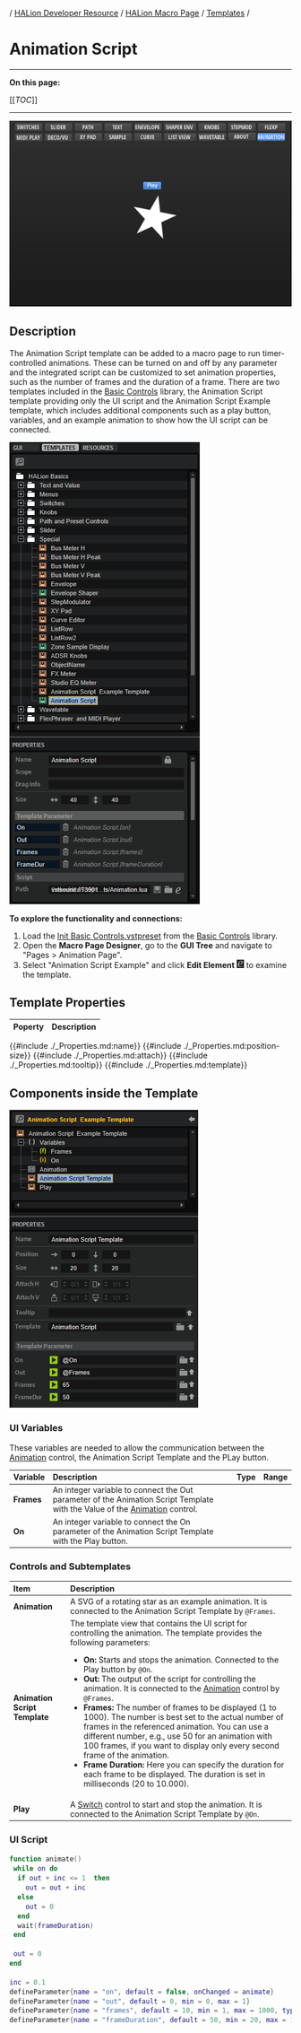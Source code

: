 / [HALion Developer Resource](../../HALion-Developer-Resource.md) / [HALion Macro Page](./HALion-Macro-Page.md) / [Templates](./Templates.md) /

# Animation Script

---

**On this page:**

[[_TOC_]]

---

![Animation Script](../images/Animation-Script-Page.png)

## Description

The Animation Script template can be added to a macro page to run timer-controlled animations. These can be turned on and off by any parameter and the integrated script can be customized to set animation properties, such as the number of frames and the duration of a frame. There are two templates included in the [Basic Controls](./Exploring-Templates.md#basic-controls) library, the Animation Script template providing only the UI script and the Animation Script Example template, which includes additional components such as a play button, variables, and an example animation to show how the UI script can be connected.

![Animation-Script-Template](../images/Animation-Script-Template.png)

**To explore the functionality and connections:**

1. Load the [Init Basic Controls.vstpreset](../vstpresets/Init%20Basic%20Controls.vstpreset) from the [Basic Controls](./Exploring-Templates.md#basic-controls) library.
2. Open the **Macro Page Designer**, go to the **GUI Tree** and navigate to "Pages > Animation Page". 
3. Select "Animation Script Example" and click **Edit Element** ![Edit Element](../images/EditElement.PNG) to examine the template.

## Template Properties

|Poperty|Description|
|:-|:-|
{{#include ./_Properties.md:name}}
{{#include ./_Properties.md:position-size}}
{{#include ./_Properties.md:attach}}
{{#include ./_Properties.md:tooltip}}
{{#include ./_Properties.md:template}}

## Components inside the Template

![Animation Script Example Template](../images/Animation-Script-Example-Template.png)

### UI Variables

These variables are needed to allow the communication between the [Animation](./Animation.md) control, the Animation Script Template and the PLay button.

|Variable|Description|Type|Range|
|:-|:-|:-|:-|
|**Frames**|An integer variable to connect the Out parameter of the Animation Script Template with the Value of the [Animation](./Animation.md) control.|
|**On**|An integer variable to connect the On parameter of the Animation Script Template with the Play button.|

### Controls and Subtemplates

|Item|Description|
|:-|:-|
|**Animation**|A SVG of a rotating star as an example animation. It is connected to the Animation Script Template by ``@Frames``.|
|**Animation Script Template**|The template view that contains the UI script for controlling the animation. The template provides the following parameters:<ul><li>**On:** Starts and stops the animation. Connected  to the Play button by ``@On``.</li><li>**Out:** The output of the script for controlling the animation. It is connected to the [Animation](./Animation.md) control by ``@Frames``.</li><li>**Frames:** The number of frames to be displayed (1 to 1000). The number is best set to the actual number of frames in the referenced animation. You can use a different number, e.g., use 50 for an animation with 100 frames, if you want to display only every second frame of the animation.</li><li>**Frame Duration:** Here you can specify the duration for each frame to be displayed. The duration is set in milliseconds (20 to 10.000).</li></ul>|
|**Play**|A [Switch](./Switch.md) control to start and stop the animation. It is connected to the Animation Script Template by ``@On``.|

### UI Script

```lua
function animate()
 while on do
  if out + inc <= 1  then
    out = out + inc
  else
	out = 0
  end
  wait(frameDuration)
 end
 
 out = 0
end

inc = 0.1
defineParameter{name = "on", default = false, onChanged = animate}
defineParameter{name = "out", default = 0, min = 0, max = 1}
defineParameter{name = "frames", default = 10, min = 1, max = 1000, type = "integer", onChanged = function() inc = 1 / frames end}
defineParameter{name = "frameDuration", default = 50, min = 20, max = 10000, type = "integer"}
```